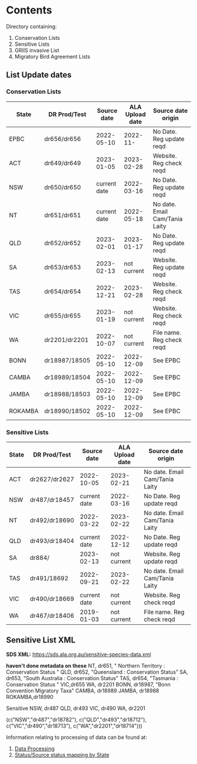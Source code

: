 # Contents
Directory containing:
1. Conservation Lists
2. Sensitive Lists
3. GRIIS invasive List
4. Migratory Bird Agreement Lists
  

## List Update dates

### Conservation Lists

| **State** | DR Prod/Test  | **Source date** | **ALA Upload date** | **Source date origin**    |
|-----------|---------------|-----------------|---------------------|---------------------------|
| EPBC      | dr656/dr656   | 2022-05-10      | 2022-11-            | No Date. Reg update reqd      |
| ACT       | dr649/dr649   | 2023-01-05      | 2023-02-28          | Website. Reg check reqd       |
| NSW       | dr650/dr650   | current date    | 2022-03-16          | No Date. Reg update reqd      |
| NT        | dr651/dr651   | current date    | 2022-05-18          | No date. Email Cam/Tania Laity|
| QLD       | dr652/dr652   | 2023-02-01      | 2023-01-17          | No Date. Reg update reqd  |
| SA        | dr653/dr653   | 2023-02-13      | not current         | Website. Reg update reqd  |
| TAS       | dr654/dr654   | 2022-12-21      | 2023-02-28          | Website. Reg check reqd   |
| VIC       | dr655/dr655   | 2023-01-19      | not current         | Website. Reg check reqd   |
| WA        | dr2201/dr2201 | 2022-10-07      | not current         | File name. Reg check reqd |
| BONN      | dr18987/18505 | 2022-05-10      | 2022-12-09          | See EPBC                  |
| CAMBA     | dr18989/18504 | 2022-05-10      | 2022-12-09          | See EPBC                  |
| JAMBA     | dr18988/18503 | 2022-05-10      | 2022-12-09          | See EPBC                  |
| ROKAMBA   | dr18990/18502 | 2022-05-10      | 2022-12-09          | See EPBC                  |

### Sensitive Lists

| **State** | **DR Prod/Test** | **Source date** | **ALA Upload date** | **Source date origin**         |
|-----------|------------------|-----------------|---------------------|--------------------------------|
| ACT       | dr2627/dr2627    | 2022-10-05      | 2023-02-21          | No date. Email Cam/Tania Laity |
| NSW       | dr487/dr18457    | current date    | 2022-03-16          | No Date. Reg update reqd       |
| NT        | dr492/dr18690    | 2022-03-22      | 2023-02-22          | No date. Email Cam/Tania Laity |
| QLD       | dr493/dr18404    | current date    | 2022-12-12          | No Date. Reg update reqd       |
| SA        | dr884/           | 2023-02-13      | not current         | Website. Reg update reqd       |
| TAS       | dr491/18692      | 2022-09-21      | 2023-02-22          | No date. Email Cam/Tania Laity |
| VIC       | dr490/dr18669    | current date    | not current         | Website. Reg check reqd        |
| WA        | dr467/dr18406    | 2019-01-03      | not current         | File name. Reg check reqd      |

## Sensitive List XML
**SDS XML:** https://sds.ala.org.au/sensitive-species-data.xml


__haven't done metadata on these__
NT, dr651, " Northern Territory : Conservation Status "
QLD, dr652, "Queensland : Conservation Status"
SA, dr653, "South Australia : Conservation Status"
TAS, dr654, "Tasmania : Conservation Status  "
VIC,dr655
WA, dr2201
BONN, dr18987, "Bonn Convention Migratory Taxa"
CAMBA, dr18989
JAMBA, dr18988
ROKAMBA,dr18990

Sensitive
NSW, dr487
QLD, dr493
VIC, dr490
WA, dr2201

(c("NSW","dr487","dr18782"),
c("QLD","dr493","dr18712"),
c("VIC","dr490","dr18713"),
c("WA","dr2201","dr18714")))

    


Information relating to processing of data can be found at:
1. [Data Processing](https://github.com/AtlasOfLivingAustralia/authoritative-lists/tree/master/source-data#data-processing)
2. [Status/Source status mapping by State](https://raw.githubusercontent.com/AtlasOfLivingAustralia/authoritative-lists/master/analysis/Status-SourceStatus-Mapping.csv)



